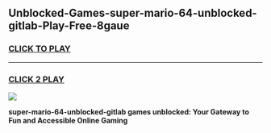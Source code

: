 
## Unblocked-Games-super-mario-64-unblocked-gitlab-Play-Free-8gaue
<h3>
<a href="https://premium76.site?title=super-mario-64-unblocked-gitlab&ref=20M">CLICK TO PLAY</a></h3>
<hr>

<h3>
<a href="https://premium76.site?title=super-mario-64-unblocked-gitlab&ref=20M">CLICK 2 PLAY</a>
  
</h3>

<a href="https://premium76.site?title=super-mario-64-unblocked-gitlab&ref=19M"><img src="https://clearcache.store/games.png"></a>


**super-mario-64-unblocked-gitlab games unblocked: Your Gateway to Fun and Accessible Online Gaming**

